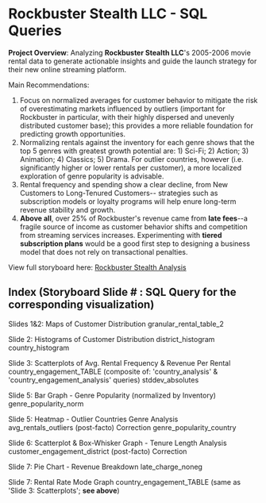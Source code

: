 # Rockbuster Stealth LLC - SQL Queries
**Project Overview**: Analyzing **Rockbuster Stealth LLC**'s 2005-2006 movie rental data to generate actionable insights and guide the launch strategy for their new online streaming platform. 

Main Recommendations: 
1) Focus on normalized averages for customer behavior to mitigate the risk of overestimating markets influenced by outliers (important for Rockbuster in particular, with their highly dispersed and unevenly distributed customer base); this provides a more reliable foundation for predicting growth opportunities.
2) Normalizing rentals against the inventory for each genre shows that the top 5 genres with greatest growth potential are: 1) Sci-Fi; 2) Action; 3) Animation; 4) Classics; 5) Drama. For outlier countries, however (i.e. significantly higher or lower rentals per customer), a more localized exploration of genre popularity is advisable.
3) Rental frequency and spending show a clear decline, from New Customers to Long-Tenured Customers-- strategies such as subscription models or loyalty programs will help enure long-term revenue stability and growth.
4) **Above all**, over 25% of Rockbuster's revenue came from **late fees**--a fragile source of income as customer behavior shifts and competition from streaming services increases. Experimenting with **tiered subscription plans** would be a good first step to designing a business model that does not rely on transactional penalties.  

View full storyboard here: [Rockbuster Stealth Analysis](https://public.tableau.com/app/profile/amy.zhang8641/viz/Rockbusterdataanalysis_1/Story1)

## Index (Storyboard Slide # : SQL Query for the corresponding visualization)

Slides 1&2: Maps of Customer Distribution 
granular_rental_table_2

Slide 2: Histograms of Customer Distribution 
district_histogram
country_histogram
 
Slide 3: Scatterplots of Avg. Rental Frequency & Revenue Per Rental  
country_engagement_TABLE (composite of: 'country_analysis' & 'country_engagement_analysis' queries)
stddev_absolutes

Slide 5: Bar Graph - Genre Popularity (normalized by Inventory)  
genre_popularity_norm

Slide 5: Heatmap - Outlier Countries Genre Analysis  
avg_rentals_outliers 
(post-facto) Correction
genre_popularity_country

Slide 6: Scatterplot & Box-Whisker Graph - Tenure Length Analysis  
customer_engagement_district
(post-facto) Correction

Slide 7: Pie Chart - Revenue Breakdown
late_charge_noneg

Slide 7: Rental Rate Mode Graph
country_engagement_TABLE (same as 'Slide 3: Scatterplots'; **see above**)

